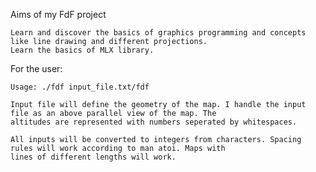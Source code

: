 Aims of my FdF project

	Learn and discover the basics of graphics programming and concepts like line drawing and different projections.
	Learn the basics of MLX library.

For the user:

	Usage: ./fdf input_file.txt/fdf

	Input file will define the geometry of the map. I handle the input file as an above parallel view of the map. The
	altitudes are represented with numbers seperated by whitespaces.

	All inputs will be converted to integers from characters. Spacing rules will work according to man atoi. Maps with
	lines of different lengths will work.
